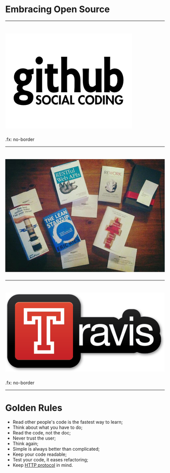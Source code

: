 # Embracing Open Source

---

# ![](../images/github.png)

.fx: no-border

---

# ![](../images/gifts.jpg)

---

# ![](../images/travis-ci.png)

.fx: no-border

---

# Golden Rules

* Read other people's code is the fastest way to learn;
* Think about what you have to do;
* Read the code, not the doc;
* Never trust the user;
* Think again;
* Simple is always better than complicated;
* Keep your code readable;
* Test your code, it eases refactoring;
* Keep [HTTP protocol](http://pretty-rfc.herokuapp.com/RFC2616) in mind.
